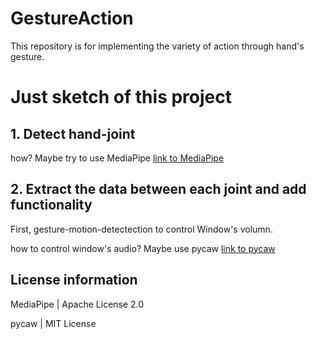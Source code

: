 # GestureAction
This repository is for implementing the variety of action through hand's gesture.

# Just sketch of this project

## 1. Detect hand-joint

how? Maybe try to use MediaPipe [link to MediaPipe](https://google.github.io/mediapipe/getting_started/python.html)


## 2. Extract the data between each joint and add functionality

First, gesture-motion-detectection to control Window's volumn.

how to control window's audio? Maybe use pycaw [link to pycaw](https://github.com/AndreMiras/pycaw)

## License information
MediaPipe | Apache License 2.0

pycaw | MIT License
